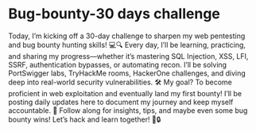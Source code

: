 # Bug-bounty-30 days challenge
Today, I’m kicking off a 30-day challenge to sharpen my web pentesting and bug bounty hunting skills! 💻🔍 Every day, I’ll be learning, practicing, and sharing my progress—whether it’s mastering SQL Injection, XSS, LFI, SSRF, authentication bypasses, or automating recon. I’ll be solving PortSwigger labs, TryHackMe rooms, HackerOne challenges, and diving deep into real-world security vulnerabilities. 🛠️ My goal? To become proficient in web exploitation and eventually land my first bounty! I’ll be posting daily updates here to document my journey and keep myself accountable. 🚀 Follow along for insights, tips, and maybe even some bug bounty wins! Let’s hack and learn together! 💪🔒 
